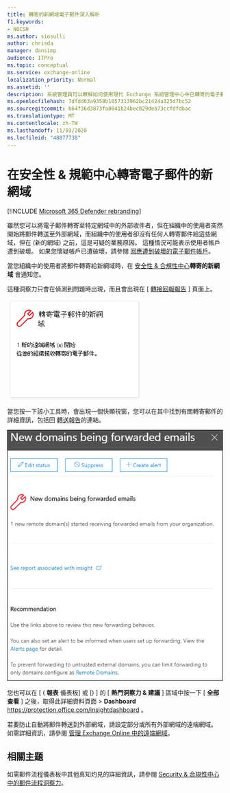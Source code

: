 ```yaml
---
title: 轉寄的新網域電子郵件深入解析
f1.keywords:
- NOCSH
ms.author: siosulli
author: chrisda
manager: dansimp
audience: ITPro
ms.topic: conceptual
ms.service: exchange-online
localization_priority: Normal
ms.assetid: ''
description: 系統管理員可以瞭解如何使用現代 Exchange 系統管理中心中已轉寄的電子郵件功能，調查組織中的使用者將郵件轉寄給已永不轉寄的外部網域。
ms.openlocfilehash: 7dfdd63a9358b1057313962bc21424a325d7bc52
ms.sourcegitcommit: b64f36d3873fa0041b24bec029deb73ccfdfdbac
ms.translationtype: MT
ms.contentlocale: zh-TW
ms.lasthandoff: 11/03/2020
ms.locfileid: "48877738"
---
```

# <a name="new-domains-being-forwarded-email-insight-in-the-security--compliance-center"></a>在安全性 & 規範中心轉寄電子郵件的新網域

[!INCLUDE [Microsoft 365 Defender rebranding](../includes/microsoft-defender-for-office.md)]


雖然您可以將電子郵件轉寄至特定網域中的外部收件者，但在組織中的使用者突然開始將郵件轉送至外部網域，而組織中的使用者卻沒有任何人轉寄郵件給這些網域，但在 (新的網域) 之前，這是可疑的業務原因。 這種情況可能表示使用者帳戶遭到破壞。 如果您懷疑帳戶已遭破壞，請參閱 [回應遭到破壞的電子郵件帳戶](https://docs.microsoft.com/microsoft-365/security/office-365-security/responding-to-a-compromised-email-account)。

當您組織中的使用者將郵件轉寄給新網域時，在 [安全性 & 合規性中心](https://protection.office.com)**轉寄的新網域** 會通知您。

這種洞察力只會在偵測到問題時出現，而且會出現在 [ [轉接回報報告](view-mail-flow-reports.md#forwarding-report) ] 頁面上。

![轉寄的新網域電子郵件深入解析](../../media/mfi-new-domains-being-forwarded.png)

當您按一下該小工具時，會出現一個快顯視窗，您可以在其中找到有關轉寄郵件的詳細資訊，包括回 [轉送報告](view-mail-flow-reports.md#forwarding-report)的連結。

![在按一下要轉寄電子郵件的新網域後，出現的詳細資料浮出控制項](../../media/mfi-new-domains-being-forwarded-details.png)

您也可以在 [ ( **報表** 儀表板] 或 [) ] 的 [ **熱門洞察力 & 建議** ] 區域中按一下 [ **全部查看** ] 之後，取得此詳細資料頁面 \> **Dashboard** <https://protection.office.com/insightdashboard> 。

若要防止自動將郵件轉送到外部網域，請設定部分或所有外部網域的遠端網域。 如需詳細資訊，請參閱 [管理 Exchange Online 中的遠端網域](https://docs.microsoft.com/Exchange/mail-flow-best-practices/remote-domains/manage-remote-domains)。

## <a name="related-topics"></a>相關主題

如需郵件流程儀表板中其他真知灼見的詳細資訊，請參閱 [Security & 合規性中心中的郵件流程洞察力](mail-flow-insights-v2.md)。
